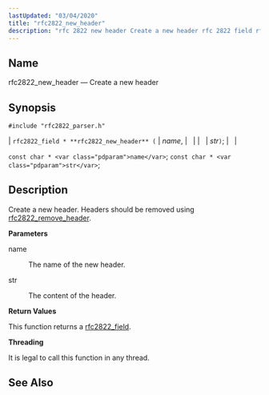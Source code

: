 ```yaml
---
lastUpdated: "03/04/2020"
title: "rfc2822_new_header"
description: "rfc 2822 new header Create a new header rfc 2822 field rfc 2822 new header name str const char name const char str Create a new header Headers should be removed using rfc 2822 remove header name The name of the new header str The content of the header This..."
---
```


<a name="apis.rfc2822_new_header"></a> 
## Name

rfc2822_new_header — Create a new header

## Synopsis

`#include "rfc2822_parser.h"`

| `rfc2822_field * **rfc2822_new_header** (` | <var class="pdparam">name</var>, |   |
|   | <var class="pdparam">str</var>`)`; |   |

`const char * <var class="pdparam">name</var>`;
`const char * <var class="pdparam">str</var>`;<a name="idp58725200"></a> 
## Description

Create a new header. Headers should be removed using [rfc2822_remove_header](/momentum/3/3-api/apis-rfc-2822-remove-header).

**<a name="idp58727168"></a> Parameters**

<dl class="variablelist">

<dt>name</dt>

<dd>

The name of the new header.

</dd>

<dt>str</dt>

<dd>

The content of the header.

</dd>

</dl>

**<a name="idp58731728"></a> Return Values**

This function returns a [rfc2822_field](/momentum/3/3-api/structs-rfc-2822-field).

**<a name="idp58733360"></a> Threading**

It is legal to call this function in any thread.

<a name="idp58734784"></a> 
## See Also